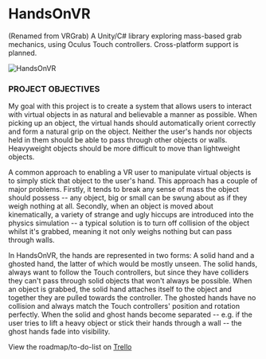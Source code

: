 # HandsOnVR
(Renamed from VRGrab)  A Unity/C# library exploring mass-based grab mechanics, using Oculus Touch controllers.  Cross-platform support is planned.

![HandsOnVR](http://barliesque.com/hvr/hvr_demo_1c.gif)

### PROJECT OBJECTIVES
My goal with this project is to create a system that allows users to interact with virtual objects in as natural and believable a manner as possible.  When picking up an object, the virtual hands should automatically orient correctly and form a natural grip on the object.  Neither the user's hands nor objects held in them should be able to pass through other objects or walls.  Heavyweight objects should be more difficult to move than lightweight objects.

A common approach to enabling a VR user to manipulate virtual objects is to simply stick that object to the user's hand.  This approach has a couple of major problems.  Firstly, it tends to break any sense of mass the object should possess -- any object, big or small can be swung about as if they weigh nothing at all.  Secondly, when an object is moved about kinematically, a variety of strange and ugly hiccups are introduced into the physics simulation -- a typical solution is to turn off collision of the object whilst it's grabbed, meaning it not only weighs nothing but can pass through walls.

In HandsOnVR, the hands are represented in two forms:  A solid hand and a ghosted hand, the latter of which would be mostly unseen.  The solid hands, always want to follow the Touch controllers, but since they have colliders they can't pass through solid objects that won't always be possible.  When an object is grabbed, the solid hand attaches itself to the object and together they are pulled towards the controller.  The ghosted hands have no collision and always match the Touch controllers' position and rotation perfectly.  When the solid and ghost hands become separated -- e.g. if the user tries to lift a heavy object or stick their hands through a wall -- the ghost hands fade into visibility.

View the roadmap/to-do-list on [Trello](https://trello.com/b/q7liQXGQ/handsonvr)
